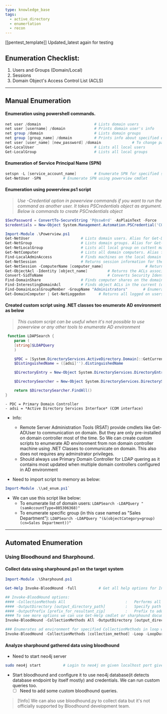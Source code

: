 ```yaml
---
type: knowledge_base
tags:
  - active_directory
  - enumertation
  - recon
---
```

[[pentest_template]]
Updated_latest again for testing
##  Enumeration Checklist:

1. Users and Groups (Domain/Local)
2. Sessions
3. Domain Object's Access Control List (ACLS)


---
## Manual Enumeration

#### Enumeration using powershell commands.

```powershell
net user /domain                        # Lists domain users
net user [username] /domain             # Prints domain user's info
net group /domain                       # Lists domain groups
net group [group_name] /domain          # Prints info about specified domain's group
net user [user_name] [new_password] /domain              # To change password of the specified user if have privileges to do that over that user object
Get-LocalUser                           # Lists all local users
Get-LocalGroup                          # Lists all local groups
```

####  Enumeration of Service Principal Name (SPN)

```powershell
setspn -L [service_account_name]        # Enumerate SPN for specified service account name
Get-NetUser -SPN          # Enumerate SPN using powerview cmdlet
```
 
#### Enumeration using powerview.ps1 script

> *Use -Credential option in powerview commands if you want to run the command as another user. It takes PSCredentials object as argument. Below is commands to create PSCredentials object*
```powershell
$SecPassword = ConvertTo-SecureString 'P@ssw0rd' -AsPlainText -Force
$credentials = New-Object System.Management.Automation.PSCredential('CORP\robert', $SecPassword)
```
  
```powershell
Import-Module .\Powerview.ps1
Get-NetUser                       # Lists domain users. Alias for Get-DomainUser.
Get-NetGroup                      # Lists domain groups. Alias for Get-DomainGroup.
Get-NetLocalGroup                 # Lists all local group on cuttent machine.
Get-NetComputer                   # Lists all domain computers. Alias for Get-DomainComputer
Find-LocalAdminAccess             # Finds machines on the local domain where the current user has local administrator access.
Get-NetSession                    # Returns session information for the local (or a remote) machine.
Get-NetSession -ComputerName [computer_name]                   # Returns session information for the local (or a remote) machine.
Get-ObjectAcl -Identity [object_name]         # Returns the ACLs associated with a specific active directory object.
Convert-SidToName                             # Converts Security Identifier to name of the object
Find-DomainShare                  # Finds computer shares on the domain. if -CheckShareAccess passed, it will only list share to which current user has read access.
Find-InterestingDomainAcl         # Finds object ACLs in the current (or specified) domain with modification rights set to non-built in objects.
Find-DomainLocalGroupMember -GroupName "Administrators"       # Enumerates the members of specified local group (default administrators) for all the targeted machines on the current (or specified) domain.
Get-DomainComputer | Get-NetLoggedon      # Returns all logged on users for all computers in the domain.
```
 
#### Created custom script using .NET classes too enumerate AD environment as below

> *This custom script can be useful when it's not possible to use powerview or any other tools to enumerate AD environment*

```powershell
 function LDAPSearch {
    param (
    [string]$LDAPQuery
    )

    $PDC = [System.DirectoryServices.ActiveDirectory.Domain]::GetCurrentDomain().PdcRoleOwner.Name
    $DistinguishedName = ([adsi]'').distinguishedName

	$DirectoryEntry = New-Object System.DirectoryServices.DirectoryEntry("LDAP://$PDC/$DistinguishedName")

	$DirectorySearcher = New-Object System.DirectoryServices.DirectorySearcher($DirectoryEntry, $LDAPQuery)

    return $DirectorySearcher.FindAll()
}
```
    - PDC = Primary Domain Controller
    - adsi = *Active Directory Services Interface* (COM interface)

- Info: 
	- Remote Server Administration Tools (RSAT) provide cmdlets like Get-ADUser to communication on domain. But they are only pre-installed on domain controller most of the time. So We can create custom scripts to enumerate AD environment from non domain controller machine using .NET Classes to communicate on domain. This also does not requires any adminstrator privileges.
	- Should always use Primary Domain Controller for LDAP quering as it contains most updated when multiple domain controllers configured in AD environment

- Need to import script to memory as below:
```powershell
Import-Module .\\ad_enum.ps1`
```

- We can use this script like below:
	- To enumerate list of domain users: `LDAPSearch -LDAPQuery "(samAccountType=805306368)"`
    - To enumerate specific group (in this case named as "Sales Department"): `LDAPSearch -LDAPQuery "(&(objectCategory=group)(cn=Sales Department))"`


---


## Automated Enumeration

### Using Bloodhound and Sharphound.

#### Collect data using sharphound.ps1 on the target system
```powershell
Import-Module .\Sharphound.ps1

Get-Help Invoke-BloodHound -full          # Get all help options for Invoke-BloodHound command

## Invoke-BloodHound options:
#### -CollectionMethods All                           :   Performs all collection methods except for GPOLocalGroup.
#### -OutputDirectory [output_directory_path]         :   Specify path where to store resultant zip
#### -OutputPrefix [prefix_for_resultant_zip]         :   Prefix to add in name of resultant zip file
#### To see more options we can use Get-Help cmdlet or sharphound documentation
Invoke-BloodHound -CollectionMethods All -OutputDirectory [output_directory_path] -OutputPrefix [prefix_for_resultant_zip]

### Enumerates ad environment for specified CollectionMethods in loop with duration given as -LoopDuration and at interval given as -LoopInterval
Invoke-BloodHound -CollectionMethods [collection_method] -Loop -LoopDuration [HH:MM:SS] -LoopInterval [HH:MM:SS]
```

#### Analyze sharphound gathered data using bloodhound

-  Need to start neo4j server
 ```bash
sudo neo4j start          # Login to neo4j on given localhost port given in output and configure database
```

- Start bloodhound and configure it to use neo4j database(it detects database endpoint by itself mostly) and credentials. We can run custom queries too.
	- [ ] Need to add some custom bloodhound queries.

> [!info]
> We can also use bloodhound.py to collect data but it's not officially supported by Bloodhound development team.




